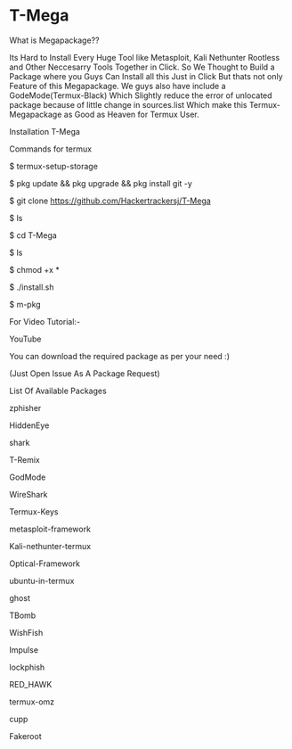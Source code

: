 # T-Mega
What is Megapackage??

Its Hard to Install Every Huge Tool like Metasploit, Kali Nethunter Rootless and Other Neccesarry Tools Together in Click. So We Thought to Build a Package where you Guys Can Install all this Just in Click But thats not only Feature of this Megapackage. We guys also have include a GodeMode(Termux-Black) Which Slightly reduce the error of unlocated package because of little change in sources.list Which make this Termux-Megapackage as Good as Heaven for Termux User.

Installation T-Mega

Commands for termux

$ termux-setup-storage

$ pkg update && pkg upgrade && pkg install git -y

$ git clone https://github.com/Hackertrackersj/T-Mega

$ ls

$ cd T-Mega

$ ls

$ chmod +x *

$ ./install.sh

$ m-pkg

For Video Tutorial:-

YouTube

You can download the required package as per your need :)

(Just Open Issue As A Package Request)

List Of Available Packages

zphisher

HiddenEye

shark

T-Remix

GodMode

WireShark

Termux-Keys

metasploit-framework

Kali-nethunter-termux

Optical-Framework

ubuntu-in-termux

ghost

TBomb

WishFish

Impulse

lockphish

RED_HAWK

termux-omz

cupp

Fakeroot
